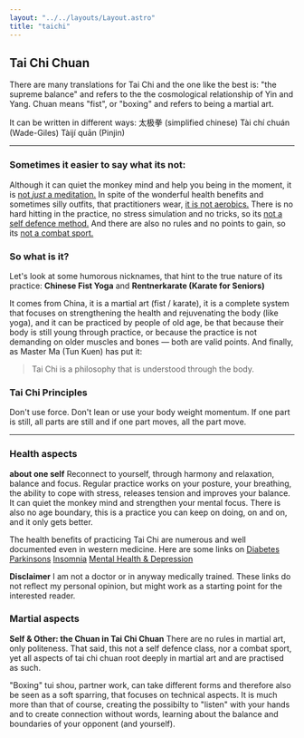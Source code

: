 ```yaml
---
layout: "../../layouts/Layout.astro"
title: "taichi"
---
```


<section class="slide">
<div class="inner">

# Tai Chi Chuan

There are many translations for Tai Chi and the one like the best is: "the supreme balance" and refers to the the cosmological relationship of Yin and Yang.
Chuan means "fist", or "boxing" and refers to being a martial art.

It can be written in different ways:
太极拳 (simplified chinese)
Tài chí chuán (Wade-Giles)
Tàijí quān (Pinjin)

---

### Sometimes it easier to say what its not:

Although it can quiet the monkey mind and help you being in the moment,
it is <u>not _just_ a meditation.</u>
In spite of the wonderful health benefits and sometimes silly outfits, that practitioners wear,
<u>it is not aerobics.</u>
There is no hard hitting in the practice, no stress simulation and no tricks,
so its <u>not a self defence method.</u>
And there are also no rules and no points to gain,
so its <u>not a combat sport.</u>

### So what is it?

Let's look at some humorous nicknames, that hint to the true nature of its practice:
**Chinese Fist Yoga** and **Rentnerkarate (Karate for Seniors)**

It comes from China, it is a martial art (fist / karate), it is a complete system that focuses on strengthening the health and rejuvenating the body (like yoga), and it can be practiced by people of old age, be that because their body is still young through practice, or because the practice is not demanding on older muscles and bones — both are valid points.
And finally, as Master Ma (Tun Kuen) has put it:

> Tai Chi is a philosophy that is understood through the body.

</div>
</section>

<section class="slide">
<div class="inner">

### Tai Chi Principles

Don't use force.
Don't lean or use your body weight momentum.
If one part is still, all parts are still and if one part moves, all the part move.

---

### Health aspects

**about one self**
Reconnect to yourself, through harmony and relaxation, balance and focus.
Regular practice works on your posture, your breathing, the ability to cope with stress, releases tension and improves your balance. It can quiet the monkey mind and strengthen your mental focus. There is also no age boundary, this is a practice you can keep on doing, on and on, and it only gets better.

The health benefits of practicing Tai Chi are numerous and well documented even in western medicine. Here are some links on [Diabetes](https://pubmed.ncbi.nlm.nih.gov/38313854/) [Parkinsons](https://pubmed.ncbi.nlm.nih.gov/35125106/) [Insomnia](https://pubmed.ncbi.nlm.nih.gov/33587135/) [Mental Health & Depression](https://pubmed.ncbi.nlm.nih.gov/36833525/)

**Disclaimer**
I am not a doctor or in anyway medically trained. These links do not reflect my personal opinion, but might work as a starting point for the interested reader.

### Martial aspects

**Self & Other: the Chuan in Tai Chi Chuan**
There are no rules in martial art, only politeness. That said, this not a self defence class, nor a combat sport, yet all aspects of tai chi chuan root deeply in martial art and are practised as such.

"Boxing" tui shou, partner work, can take different forms and therefore also be seen as a soft sparring, that focuses on technical aspects. It is much more than that of course, creating the possibilty to "listen" with your hands and to create connection without words, learning about the balance and boundaries of your opponent (and yourself).

</div>
</section>
